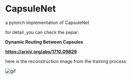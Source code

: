 # CapsuleNet
a pytorch implementation of CapsuleNet

for detail ,you can check the pepar:

**Dynamic Routing Between Capsules**

**https://arxiv.org/abs/1710.09829**

here is the reconstruction image from the training process

![gif](https://github.com/assassint2017/CapsuleNet/blob/master/img/my.gif)



